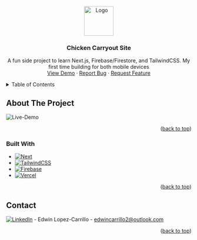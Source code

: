 <a name="readme-top"></a>

<!-- PROJECT LOGO -->
<br />
<div align="center">
  <a href="https://github.com/edwincarr/Chicken-Shop-Site">
    <img src="https://github.com/edwincarr/Chicken-Shop-Site/blob/main/public/chicken-icon.png" alt="Logo" width="80" height="80">
  </a>

<h3 align="center">Chicken Carryout Site</h3>

  <p align="center">
    A fun side project to learn Next.js, Firebase/Firestore, and TailwindCSS. My first time building for both mobile devices
    <br />
    <a href="chicken-shop-site.vercel.app/">View Demo</a>
    ·
    <a href="https://github.com/edwincarr/Chicken-Shop-Site/issues">Report Bug</a>
    ·
    <a href="https://github.com/edwincarr/Chicken-Shop-Site/issues">Request Feature</a>
  </p>
</div>



<!-- TABLE OF CONTENTS -->
<details>
  <summary>Table of Contents</summary>
  <ol>
    <li>
      <a href="#about-the-project">About The Project</a>
      <ul>
        <li><a href="#built-with">Built With</a></li>
      </ul>
    </li>
    <li><a href="#contact">Contact</a></li>
  </ol>
</details>



<!-- ABOUT THE PROJECT -->
## About The Project

![Live-Demo](https://github.com/edwincarr/Chicken-Shop-Site/assets/69633370/4567b657-1ec7-4ccc-a032-4a3cc4be4c9f)


<p align="right">(<a href="#readme-top">back to top</a>)</p>



### Built With

* [![Next][Next.js]][Next-url]
* [![TailwindCSS][TailwindCSS]][Tailwind-url]
* [![Firebase][Firebase]][Firebase-url]
* [![Vercel][Vercel]][Vercel-url]

<p align="right">(<a href="#readme-top">back to top</a>)</p>

<!-- CONTACT -->
## Contact

[![LinkedIn][linkedin-shield]][linkedin-url] - Edwin Lopez-Carrillo - edwincarrillo2@outlook.com

<p align="right">(<a href="#readme-top">back to top</a>)</p>

[linkedin-shield]: https://img.shields.io/badge/-LinkedIn-black.svg?style=for-the-badge&logo=linkedin&colorB=555
[linkedin-url]: https://linkedin.com/in/edwincarr

[Next.js]: https://img.shields.io/badge/next.js-000000?style=for-the-badge&logo=nextdotjs&logoColor=white
[Next-url]: https://nextjs.org/
[TailwindCSS]: https://img.shields.io/badge/Tailwind_CSS-38B2AC?style=for-the-badge&logo=tailwind-css&logoColor=white
[tailwind-url]: https://tailwindcss.com/
[Firebase]: https://img.shields.io/badge/firebase-ffca28?style=for-the-badge&logo=firebase&logoColor=black
[Firebase-url]: https://firebase.google.com/
[Vercel]: https://img.shields.io/badge/Vercel-000000?style=for-the-badge&logo=vercel&logoColor=white
[Vercel-url]: https://vercel.com/
